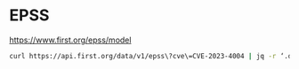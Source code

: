 # EPSS

https://www.first.org/epss/model

```bash
curl https://api.first.org/data/v1/epss\?cve\=CVE-2023-4004 | jq -r ‘.data[0].epss’
```
